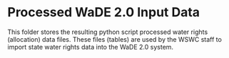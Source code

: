 # Processed WaDE 2.0 Input Data
This folder stores the resulting python script processed water rights (allocation) data files.  These files (tables) are used by the WSWC staff to import state water rights data into the WaDE 2.0 system.